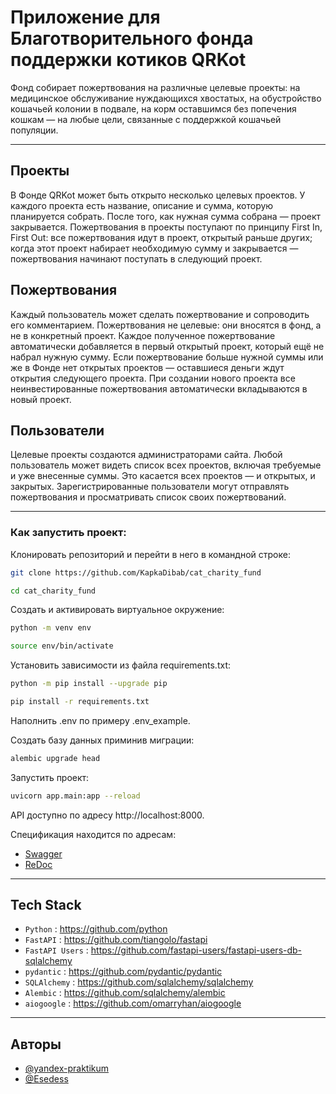 # Приложение для Благотворительного фонда поддержки котиков QRKot

Фонд собирает пожертвования на различные целевые проекты: на медицинское обслуживание нуждающихся хвостатых, на обустройство кошачьей колонии в подвале, на корм оставшимся без попечения кошкам — на любые цели, связанные с поддержкой кошачьей популяции.

***

## Проекты
В Фонде QRKot может быть открыто несколько целевых проектов. У каждого проекта есть название, описание и сумма, которую планируется собрать. После того, как нужная сумма собрана — проект закрывается.
Пожертвования в проекты поступают по принципу First In, First Out: все пожертвования идут в проект, открытый раньше других; когда этот проект набирает необходимую сумму и закрывается — пожертвования начинают поступать в следующий проект.

## Пожертвования
Каждый пользователь может сделать пожертвование и сопроводить его комментарием. Пожертвования не целевые: они вносятся в фонд, а не в конкретный проект. Каждое полученное пожертвование автоматически добавляется в первый открытый проект, который ещё не набрал нужную сумму. Если пожертвование больше нужной суммы или же в Фонде нет открытых проектов — оставшиеся деньги ждут открытия следующего проекта. При создании нового проекта все неинвестированные пожертвования автоматически вкладываются в новый проект.

## Пользователи
Целевые проекты создаются администраторами сайта.
Любой пользователь может видеть список всех проектов, включая требуемые и уже внесенные суммы. Это касается всех проектов — и открытых, и закрытых.
Зарегистрированные пользователи могут отправлять пожертвования и просматривать список своих пожертвований.

***

### Как запустить проект:

Клонировать репозиторий и перейти в него в командной строке:

```bash
git clone https://github.com/KapkaDibab/cat_charity_fund
```

```bash
cd cat_charity_fund
```

Cоздать и активировать виртуальное окружение:

```bash
python -m venv env
```

```bash
source env/bin/activate
```

Установить зависимости из файла requirements.txt:

```bash
python -m pip install --upgrade pip
```

```bash
pip install -r requirements.txt
```

Наполнить .env по примеру .env_example.

Создать базу данных приминив миграции:

```bash
alembic upgrade head
```

Запустить проект:

```bash
uvicorn app.main:app --reload
```

API доступно по адресу http://localhost:8000.

Спецификация находится по адресам:
- [Swagger](http://localhost:8000/docs)
- [ReDoc](http://localhost:8000/redoc)

***

## Tech Stack

+ `Python` : <https://github.com/python>
+ `FastAPI` : <https://github.com/tiangolo/fastapi>
+ `FastAPI Users` : <https://github.com/fastapi-users/fastapi-users-db-sqlalchemy>
+ `pydantic` : <https://github.com/pydantic/pydantic>
+ `SQLAlchemy` : <https://github.com/sqlalchemy/sqlalchemy>
+ `Alembic` : <https://github.com/sqlalchemy/alembic>
+ `aiogoogle` : <https://github.com/omarryhan/aiogoogle>


***

## Авторы

- [@yandex-praktikum](https://github.com/yandex-praktikum)
- [@Esedess](https://github.com/Esedess)
